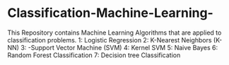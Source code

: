 # Classification-Machine-Learning-
This Repository contains Machine Learning Algorithms that are applied to classification problems. 1: Logistic Regression 2: K-Nearest Neighbors (K-NN) 3: -Support Vector Machine (SVM) 4: Kernel SVM 5: Naive Bayes 6: Random Forest Classification 7: Decision tree Classification
